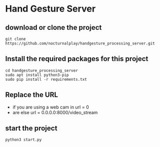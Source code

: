 # Hand Gesture Server

## download or clone the project

```
git clone https://github.com/nocturnalplay/handgesture_processing_server.git
```

## Install the required packages for this project

```
cd handgesture_processing_server
sudo apt install python3-pip
sudo pip install -r requirements.txt
```

## Replace the URL

- if you are using a web cam in url = 0
- are else url = 0.0.0.0:8000/video_stream

## start the project

```
python3 start.py
```
